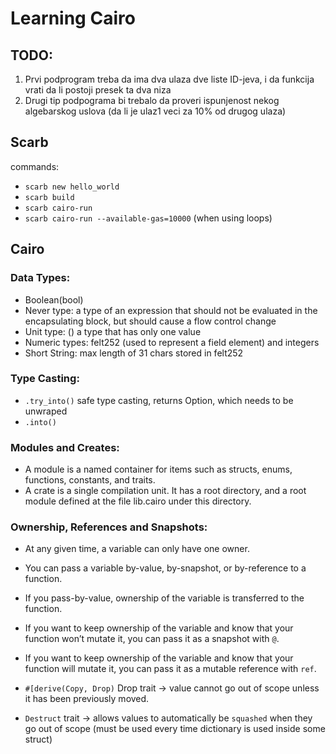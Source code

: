 # Learning Cairo

## TODO:
1. Prvi podprogram treba da ima dva ulaza dve liste ID-jeva, i da funkcija vrati da li postoji presek ta dva niza
2. Drugi tip podpograma bi trebalo da proveri ispunjenost nekog algebarskog uslova (da li je ulaz1 veci za 10% od drugog ulaza)

## Scarb
commands:
- `scarb new hello_world`
- `scarb build`
- `scarb cairo-run`
- `scarb cairo-run --available-gas=10000` (when using loops)

## Cairo

### Data Types:
- Boolean(bool)
- Never type: a type of an expression that should not be evaluated in the encapsulating block, but should cause a flow control change
- Unit type: () a type that has only one value
- Numeric types: felt252 (used to represent a field element) and integers
- Short String: max length of 31 chars stored in felt252

### Type Casting:
- `.try_into()` safe type casting, returns Option<T>, which needs to be unwraped
- `.into()` 

### Modules and Creates:
- A module is a named container for items such as structs, enums, functions, constants, and traits.
- A crate is a single compilation unit. It has a root directory, and a root module defined at the file lib.cairo under this directory.

### Ownership, References and Snapshots:
- At any given time, a variable can only have one owner.
- You can pass a variable by-value, by-snapshot, or by-reference to a function.
- If you pass-by-value, ownership of the variable is transferred to the function.
- If you want to keep ownership of the variable and know that your function won’t mutate it, you can pass it as a snapshot with `@`.
- If you want to keep ownership of the variable and know that your function will mutate it, you can pass it as a mutable reference with `ref`.

- `#[derive(Copy, Drop)` Drop trait -> value cannot go out of scope unless it has been previously moved.
- `Destruct` trait -> allows values to automatically be `squashed` when they go out of scope (must be used every time dictionary is used inside some struct)




